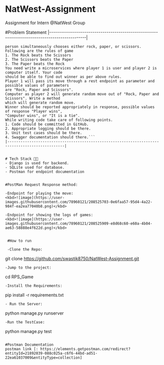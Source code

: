 # NatWest-Assignment
Assignment for Intern @NatWest Group

#Problem Statement
|------------------------------------------------------------------------------------------------|
```Remember a childhood game "Rock, Paper and Scissors". It is a two-player game in which each
person simultaneously chooses either rock, paper, or scissors.
Following are the rules of game
1. The Rock beats the Scissors
2. The Scissors beats the Paper
3. The Paper beats the Rock
You need write a microservices where player 1 is user and player 2 is computer itself. Your code
should be able to find out winner as per above rules.
Player 1 will pass its move through a rest endpoint as parameter and possible values of parameters
are "Rock, Paper and Scissors".
Computer as player 2 will generate random move out of "Rock, Paper and Scissors". Write a method
which will generate random move.
Winner should be reported appropriately in response, possible values of response "Player wins",
"Computer wins", or "It is a tie".
While writing code take care of following points.
1. Code should be committed in GitHub.
2. Appropriate logging should be there.
3. Unit test cases should be there.
4. Swagger documentation should there.```
|------------------------------------------------------------------------------------------------|


# Tech Stack 🧑‍💻
- Django is used for backend.
- SQLite used for database.
- Postman for endpoint documentation


#PostMan Request Response method:

-Endpoint for playing the move:
<kbd>![image](https://user-images.githubusercontent.com/78960121/208525703-0e6faa57-95d4-4a22-984f-ea2ea77040b8.png)</kbd>

-Endpoint for showing the logs of games:
<kbd>![image](https://user-images.githubusercontent.com/78960121/208525909-e8d68c60-e60a-4b04-ae63-58888e4f622d.png)</kbd>


 #How to run
 
 -Clone the Repo:
 ```
 git clone https://github.com/swastik8750/NatWest-Assignment.git
 ```
 -Jump to the project:
 ```
 cd RPS_Game
 ```
 -Install the Requirements:
 ```
 pip install -r requirements.txt
 ```
 - Run the Server:
 ```
 python manage.py runserver
 ```
 -Run the TestCase:
  ```
 python manage.py test
 ```
 
 #Postman Documentation
postman link [: https://elements.getpostman.com/redirect?entityId=21892039-088c025a-c6f6-44bd-ad51-22ea61037009&entityType=collection]
